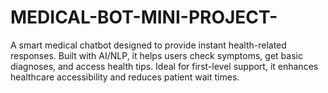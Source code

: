 # MEDICAL-BOT-MINI-PROJECT-
A smart medical chatbot designed to provide instant health-related responses. Built with AI/NLP, it helps users check symptoms, get basic diagnoses, and access health tips. Ideal for first-level support, it enhances healthcare accessibility and reduces patient wait times.
